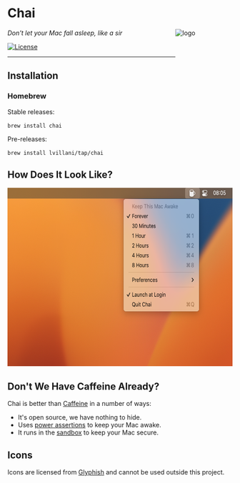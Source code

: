 # Chai

<img align="right" alt="logo" src="Chai/Assets.xcassets/AppIcon.appiconset/128x128@2x.png" width="128" height="128">

_Don't let your Mac fall asleep, like a sir_

[![License](https://img.shields.io/badge/license-GPLv3-blue.svg?style=flat)](https://choosealicense.com/licenses/gpl-3.0/)

--------------------------------------------------------------------------------

## Installation

### Homebrew

Stable releases:

    brew install chai

Pre-releases:

    brew install lvillani/tap/chai

## How Does It Look Like?

<img src="screenshot.png" width="640" height="400">

## Don't We Have Caffeine Already?

Chai is better than [Caffeine](http://lightheadsw.com/caffeine/) in a number of ways:

* It's open source, we have nothing to hide.
* Uses [power assertions][IOPMLib] to keep your Mac awake.
* It runs in the [sandbox][sandbox] to keep your Mac secure.

## Icons

Icons are licensed from [Glyphish](http://glyphish.com) and cannot be used outside this project.

[IOPMLib]:
https://developer.apple.com/library/mac/documentation/IOKit/Reference/IOPMLib_header_reference/

[sandbox]:
https://developer.apple.com/library/mac/documentation/Security/Conceptual/AppSandboxDesignGuide/AboutAppSandbox/AboutAppSandbox.html
